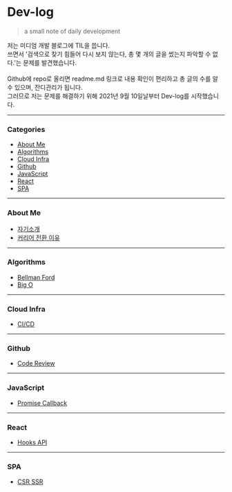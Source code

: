 # Dev-log
> a small note of daily development   

저는 미디엄 개발 블로그에 TIL을 씁니다.   
쓰면서 '검색으로 찾기 힘들어 다시 보지 않는다, 총 몇 개의 글을 썼는지 파악할 수 없다.'는 문제를 발견했습니다.   
<br>
Github에 repo로 올리면 readme.md 링크로 내용 확인이 편리하고 총 글의 수를 알 수 있으며, 잔디관리가 됩니다.   
그러므로 저는 문제를 해결하기 위해 2021년 9월 10일날부터 Dev-log를 시작했습니다. 

---

### Categories

* [About Me](#about-me)
* [Algorithms](#algorithms)
* [Cloud Infra](#cloud-infra)
* [Github](#github)
* [JavaScript](#javascript)
* [React](#react)
* [SPA](#spa)

---

### About Me

- [자기소개](about-me/자기소개.md)
- [커리어 전환 이유](about-me/커리어-전환-이유.md)

---

### Algorithms

- [Bellman Ford](algorithms/Bellman-Ford.md)
- [Big O](algorithms/Big-O.md)

---

### Cloud Infra

- [CI/CD](cloud-infra/CI-CD.md)

---

### Github

- [Code Review](github/Code-Review.md)

---

### JavaScript

- [Promise Callback](javascript/Promise-Callback.md)

---

### React

- [Hooks API](react/Hooks-API.md)

---

### SPA

- [CSR SSR](spa/CSR-SSR.md)
